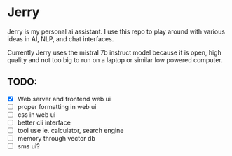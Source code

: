 # Jerry

Jerry is my personal ai assistant. I use this repo to play around with various ideas in AI, NLP, and chat interfaces.

Currently Jerry uses the mistral 7b instruct model because it is open, high quality and not too big to run on a laptop or similar low powered computer.

## TODO:

-   [x] Web server and frontend web ui
-   [ ] proper formatting in web ui
-   [ ] css in web ui
-   [ ] better cli interface
-   [ ] tool use ie. calculator, search engine
-   [ ] memory through vector db
-   [ ] sms ui?
